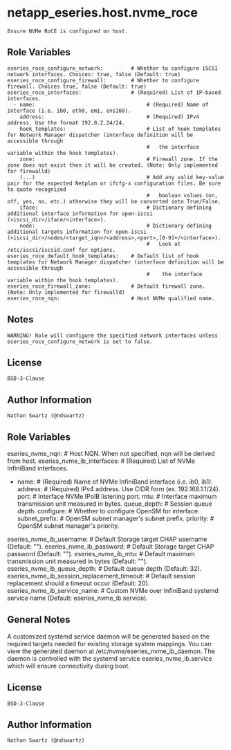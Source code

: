 # netapp_eseries.host.nvme_roce
    Ensure NVMe RoCE is configured on host.

## Role Variables
    eseries_roce_configure_network:         # Whether to configure iSCSI network interfaces. Choices: true, false (Default: true)
    eseries_roce_configure_firewall:        # Whether to configure firewall. Choices true, false (Default: true)
    eseries_roce_interfaces:                # (Required) List of IP-based interfaces.
      - name:                                    # (Required) Name of interface (i.e. ib0, eth0, em1, ens160).
        address:                                 # (Required) IPv4 address. Use the format 192.0.2.24/24.
        hook_templates:                          # List of hook templates for Network Manager dispatcher (interface definition will be accessible through
                                                 #   the interface variable within the hook templates).
        zone:                                    # Firewall zone. If the zone does not exist then it will be created. (Note: Only implemented for firewalld)
        (...)                                    # Add any valid key-value pair for the expected Netplan or ifcfg-x configuration files. Be sure to quote recognized
                                                 #   boolean values (on, off, yes, no, etc.) otherwise they will be converted into True/False.
        iface:                                   # Dictionary defining additional interface information for open-iscsi (<iscsi_dir>/iface/<interface>).
        node:                                    # Dictionary defining additional targets information for open-iscsi (<iscsi_dir>/nodes/<target_iqn>/<address>,<port>,[0-9]+/<interface>).
                                                 #   Look at /etc/iscsi/iscsid.conf for options.
    eseries_roce_default_hook_templates:    # Default list of hook templates for Network Manager dispatcher (interface definition will be accessible through
                                                 #    the interface variable within the hook templates).
    eseries_roce_firewall_zone:             # Default firewall zone. (Note: Only implemented for firewalld)
    eseries_roce_nqn:                       # Host NVMe qualified name.

## Notes
    WARNING! Role will configure the specified network interfaces unless eseries_roce_configure_network is set to false.

## License
    BSD-3-Clause

## Author Information
    Nathan Swartz (@ndswartz)


Role Variables
--------------
eseries_nvme_nqn:                                   # Host NQN. When not specified, nqn will be derived from host.
eseries_nvme_ib_interfaces:                         # (Required) List of NVMe InfiniBand interfaces.
  - name:                                           # (Required) Name of NVMe InfiniBand  interface (i.e. ib0, ib1).
    address:                                        # (Required) IPv4 address. Use CIDR form (ex. 192.168.1.1/24).
    port:                                           # Interface NVMe IPoIB listening port.
    mtu:                                            # Interface maximum transmission unit measured in bytes.
    queue_depth:                                    # Session queue depth.
    configure:                                      # Whether to configure OpenSM for interface.
    subnet_prefix:                                  # OpenSM subnet manager's subnet prefix.
    priority:                                       # OpenSM subnet manager's priority.

eseries_nvme_ib_username:                           # Default Storage target CHAP username (Default: "").
eseries_nvme_ib_password:                           # Default Storage target CHAP password (Default: "").
eseries_nvme_ib_mtu:                                # Default maximum transmission unit measured in bytes (Default: "").
eseries_nvme_ib_queue_depth:                        # Default queue depth (Default: 32).
eseries_nvme_ib_session_replacement_timeout:        # Default session replacement should a timeout occur (Default: 20).
eseries_nvme_ib_service_name:                       # Custom NVMe over InfiniBand systemd service name (Default: eseries_nvme_ib.service).

General Notes
-------------
A customized systemd service daemon will be generated based on the required targets needed for existing storage system mappings. You can view the generated daemon at /etc/nvme/eseries_nvme_ib_daemon. The daemon is controlled with the systemd service eseries_nvme_ib.service which will ensure connectivity during boot.

License
-------
    BSD-3-Clause

Author Information
------------------
    Nathan Swartz (@ndswartz)